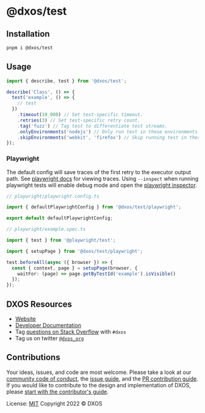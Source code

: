 # @dxos/test

## Installation

```bash
pnpm i @dxos/test
```

## Usage

```ts
import { describe, test } from '@dxos/test';

describe('Class', () => {
  test('example', () => {
    // test
  })
    .timeout(10_000) // Set test-specific timeout.
    .retries(3) // Set test-specific retry count.
    .tag('fuzz') // Tag test to differentiate test streams.
    .onlyEnvironments('nodejs') // Only run test in these environments.
    .skipEnvironments('webkit', 'firefox') // Skip running test in these environments.
});
```

### Playwright

The default config will save traces of the first retry to the executor output path.
See [playwright docs](https://playwright.dev/docs/trace-viewer) for viewing traces.
Using `--inspect` when running playwright tests will enable debug mode and open the [playwright inspector](https://playwright.dev/docs/debug#playwright-inspector).

```ts
// playwright/playwright.config.ts

import { defaultPlaywrightConfig } from '@dxos/test/playwright';

export default defaultPlaywrightConfig;
```

```ts
// playwright/example.spec.ts

import { test } from '@playwright/test';

import { setupPage } from '@dxos/test/playwright';

test.beforeAll(async ({ browser }) => {
  const { context, page } = setupPage(browser, {
    waitFor: (page) => page.getByTestId('example').isVisible()
  });
});
```

## DXOS Resources

- [Website](https://dxos.org)
- [Developer Documentation](https://docs.dxos.org)
- Tag [questions on Stack Overflow](https://stackoverflow.com/questions/tagged/dxos) with `#dxos`
- Tag us on twitter [`@dxos_org`](https://twitter.com/dxos_org)

## Contributions

Your ideas, issues, and code are most welcome. Please take a look at our [community code of conduct](https://github.com/dxos/dxos/blob/main/CODE_OF_CONDUCT.md), the [issue guide](https://github.com/dxos/dxos/blob/main/CONTRIBUTING.md#submitting-issues), and the [PR contribution guide](https://github.com/dxos/dxos/blob/main/CONTRIBUTING.md#submitting-prs). If you would like to contribute to the design and implementation of DXOS, please [start with the contributor's guide](https://github.com/dxos/dxos/blob/main/CONTRIBUTING.md).

License: [MIT](./LICENSE) Copyright 2022 © DXOS
